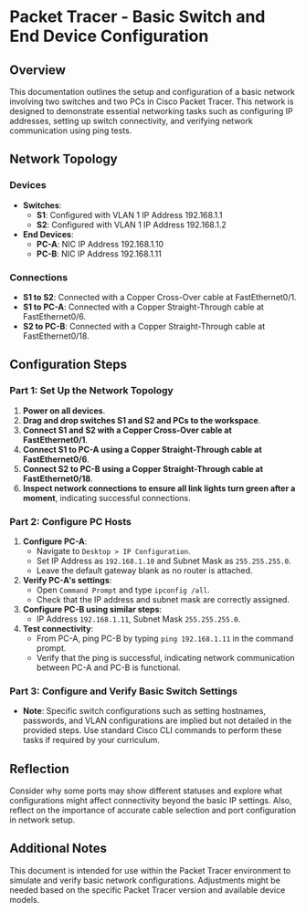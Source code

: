 # Packet Tracer - Basic Switch and End Device Configuration

## Overview
This documentation outlines the setup and configuration of a basic network involving two switches and two PCs in Cisco Packet Tracer. This network is designed to demonstrate essential networking tasks such as configuring IP addresses, setting up switch connectivity, and verifying network communication using ping tests.

## Network Topology

### Devices
- **Switches**:
  - **S1**: Configured with VLAN 1 IP Address 192.168.1.1
  - **S2**: Configured with VLAN 1 IP Address 192.168.1.2
- **End Devices**:
  - **PC-A**: NIC IP Address 192.168.1.10
  - **PC-B**: NIC IP Address 192.168.1.11

### Connections
- **S1 to S2**: Connected with a Copper Cross-Over cable at FastEthernet0/1.
- **S1 to PC-A**: Connected with a Copper Straight-Through cable at FastEthernet0/6.
- **S2 to PC-B**: Connected with a Copper Straight-Through cable at FastEthernet0/18.

## Configuration Steps

### Part 1: Set Up the Network Topology
1. **Power on all devices**.
2. **Drag and drop switches S1 and S2 and PCs to the workspace**.
3. **Connect S1 and S2 with a Copper Cross-Over cable at FastEthernet0/1**.
4. **Connect S1 to PC-A using a Copper Straight-Through cable at FastEthernet0/6**.
5. **Connect S2 to PC-B using a Copper Straight-Through cable at FastEthernet0/18**.
6. **Inspect network connections to ensure all link lights turn green after a moment**, indicating successful connections.

### Part 2: Configure PC Hosts
1. **Configure PC-A**:
   - Navigate to `Desktop > IP Configuration`.
   - Set IP Address as `192.168.1.10` and Subnet Mask as `255.255.255.0`.
   - Leave the default gateway blank as no router is attached.
2. **Verify PC-A's settings**:
   - Open `Command Prompt` and type `ipconfig /all`.
   - Check that the IP address and subnet mask are correctly assigned.
3. **Configure PC-B using similar steps**:
   - IP Address `192.168.1.11`, Subnet Mask `255.255.255.0`.
4. **Test connectivity**:
   - From PC-A, ping PC-B by typing `ping 192.168.1.11` in the command prompt.
   - Verify that the ping is successful, indicating network communication between PC-A and PC-B is functional.

### Part 3: Configure and Verify Basic Switch Settings
- **Note**: Specific switch configurations such as setting hostnames, passwords, and VLAN configurations are implied but not detailed in the provided steps. Use standard Cisco CLI commands to perform these tasks if required by your curriculum.

## Reflection
Consider why some ports may show different statuses and explore what configurations might affect connectivity beyond the basic IP settings. Also, reflect on the importance of accurate cable selection and port configuration in network setup.

## Additional Notes
This document is intended for use within the Packet Tracer environment to simulate and verify basic network configurations. Adjustments might be needed based on the specific Packet Tracer version and available device models.

